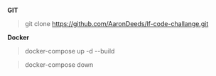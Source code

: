 **GIT**
> git clone https://github.com/AaronDeeds/lf-code-challange.git

**Docker**
> docker-compose up -d --build


> docker-compose down
